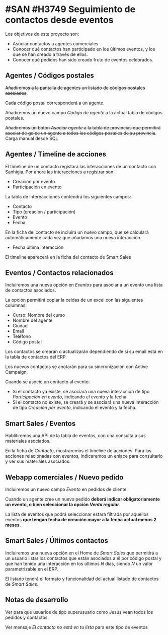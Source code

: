 # #SAN #H3749 Seguimiento de contactos desde eventos

Los objetivos de este proyecto son:
* Asociar contactos a agentes comerciales
* Conocer qué contactos han participado en los últimos eventos, y los que se han creado a través de ellos.
* Conocer qué pedidos han sido creado fruto de eventos celebrados.

## Agentes / Códigos postales
~~Añadiremos a la pantalla de agentes un listado de códigos postales asociados~~.

Cada código postal corresponderá a un agente.

Añadiremos un nuevo campo _Código de agente_ a la actual tabla de códigos postales.

~~Añadiremos un botón _Asociar agente_ a la tabla de provincias que permitirá asociar de golpe un agente a todos los códigos postales de su provincia~~.
Carga manual desde SQL

## Agentes / Timeline de acciones
El timeline de un contacto registará las interacciones de un contacto con Sanhigia. Por ahora las interacciones a registrar son:
* Creación por evento
* Participación en evento

La tabla de intereacciones contendrá los siguientes campos:
* Contacto
* Tipo (creación / participación)
* Evento
* Fecha

En la ficha del contacto se incluirá un nuevo campo, que se calculará automáticamente cada vez que añadamos una nueva interacción.
* Fecha última interacción

El timeline aparecerá en la ficha del contacto de Smart Sales

## Eventos / Contactos relacionados
Incluiremos una nueva opción en _Eventos_ para asociar a un evento una lista de contactos asociados.

La opción permitirá copiar la celdas de un excel con las siguientes columnas:
* Curso: Nombre del curso
* Nombre del agente
* Ciudad
* Email
* Teléfono
* Código postal

Los contactos se crearán o actualizarán dependiendo de si su email está en la tabla de contactos del ERP.

Los nuevos contactos se anotarán para su sincronización con Active Campaign.

Cuando se asocie un contacto al evento:
* Si el contacto ya existe, se asociará una nueva interacción de tipo _Participación en evento_, indicando el evento y la fecha.
* Si el contacto no existe, se creará y se asociará una nueva interacción de tipo _Creación por evento_, indicando el evento y la fecha.

## Smart Sales / Eventos
Hablitiremos una API de la tabla de eventos, con una consulta a sus materiales asociados.

En la ficha de _Contacto_, mostraremos el timeline de acciones. Para las acciones relacionadas con eventos, indicaremos un enlace para consultarlo y ver sus materiales asociados.

## Webapp comerciales / Nuevo pedido
Incluiremos un nuevo campo _Evento_ en pedidos de cliente.

Cuando un agente cree un nuevo pedido **deberá indicar obligatoriamente un evento, o bien seleccionar la opción _Venta regular_**.

La lista de eventos que podrá seleccionar estará filtrada por aquellos eventos **que tengan fecha de creación mayor a la fecha actual menos 2 meses**.

## Smart Sales / Últimos contactos
Incluiremos una nueva opción en el Home de _Smart Sales_ que permitirá a un usuario listar los contactos que están asociados a él por código postal y que han tenido una interacción en los últimos _N_ días, siendo _N_ un valor parametrizable en el ERP.

El listado tendrá el formato y funcionalidad del actual listado de contactos de _Smart Sales_.

## Notas de desarrollo
Ver para que usuarios de tipo superusuario como Jesús vean todos los pedidos y contactos.

Ver mensaje _El contacto no está en tu lista_ para este tipo de eventos